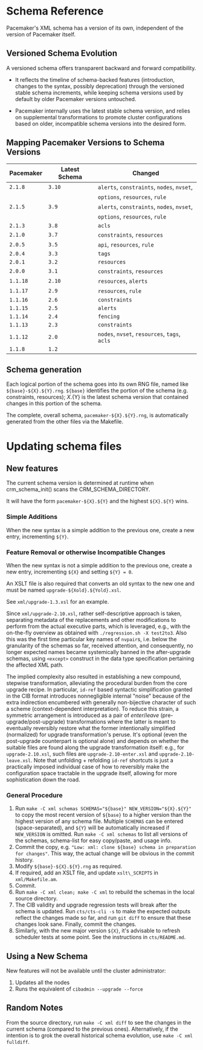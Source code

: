 # Schema Reference

Pacemaker's XML schema has a version of its own, independent of the version of
Pacemaker itself.

## Versioned Schema Evolution

A versioned schema offers transparent backward and forward compatibility.

- It reflects the timeline of schema-backed features (introduction,
  changes to the syntax, possibly deprecation) through the versioned
  stable schema increments, while keeping schema versions used by default
  by older Pacemaker versions untouched.

- Pacemaker internally uses the latest stable schema version, and relies on
  supplemental transformations to promote cluster configurations based on
  older, incompatible schema versions into the desired form.

## Mapping Pacemaker Versions to Schema Versions

| Pacemaker | Latest Schema | Changed
| --------- | ------------- | ----------------------------------------------
| `2.1.8`   | `3.10`        | `alerts`, `constraints`, `nodes`, `nvset`,
|           |               | `options`, `resources`, `rule`
| `2.1.5`   | `3.9`         | `alerts`, `constraints`, `nodes`, `nvset`,
|           |               | `options`, `resources`, `rule`
| `2.1.3`   | `3.8`         | `acls`
| `2.1.0`   | `3.7`         | `constraints`, `resources`
| `2.0.5`   | `3.5`         | `api`, `resources`, `rule`
| `2.0.4`   | `3.3`         | `tags`
| `2.0.1`   | `3.2`         | `resources`
| `2.0.0`   | `3.1`         | `constraints`, `resources`
| `1.1.18`  | `2.10`        | `resources`, `alerts`
| `1.1.17`  | `2.9`         | `resources`, `rule`
| `1.1.16`  | `2.6`         | `constraints`
| `1.1.15`  | `2.5`         | `alerts`
| `1.1.14`  | `2.4`         | `fencing`
| `1.1.13`  | `2.3`         | `constraints`
| `1.1.12`  | `2.0`         | `nodes`, `nvset`, `resources`, `tags`, `acls`
| `1.1.8`   | `1.2`         |

## Schema generation

Each logical portion of the schema goes into its own RNG file, named like
`${base}-${X}.${Y}.rng`. `${base}` identifies the portion of the schema
(e.g. constraints, resources); ${X}.${Y} is the latest schema version that
contained changes in this portion of the schema.

The complete, overall schema, `pacemaker-${X}.${Y}.rng`, is automatically
generated from the other files via the Makefile.

# Updating schema files #

## New features ##

The current schema version is determined at runtime when
crm\_schema\_init() scans the CRM\_SCHEMA\_DIRECTORY.

It will have the form `pacemaker-${X}.${Y}` and the highest
`${X}.${Y}` wins.

### Simple Additions

When the new syntax is a simple addition to the previous one, create a
new entry, incrementing `${Y}`.

### Feature Removal or otherwise Incompatible Changes

When the new syntax is not a simple addition to the previous one,
create a new entry, incrementing `${X}` and setting `${Y} = 0`.

An XSLT file is also required that converts an old syntax to the new
one and must be named `upgrade-${Xold}.${Yold}.xsl`.

See `xml/upgrade-1.3.xsl` for an example.

Since `xml/upgrade-2.10.xsl`, rather self-descriptive approach is taken,
separating metadata of the replacements and other modifications to
perform from the actual executive parts, which is leveraged, e.g., with
the on-the-fly overview as obtained with `./regression.sh -X test2to3`.
Also this was the first time particular key names of `nvpair`s,
i.e. below the granularity of the schemas so far, received attention,
and consequently, no longer expected names became systemically banned
in the after-upgrade schemas, using `<except>` construct in the
data type specification pertaining the affected XML path.

The implied complexity also resulted in establishing a new compound,
stepwise transformation, alleviating the procedural burden from the
core upgrade recipe.  In particular, `id-ref` based syntactic
simplification granted in the CIB format introduces nonnegligible
internal "noise" because of the extra indirection encumbered with
generally non-bijective character of such a scheme (context-dependent
interpretation).  To reduce this strain, a symmetric arrangement is
introduced as a pair of _enter_/_leave_ (pre-upgrade/post-upgrade)
transformations where the latter is meant to eventually reversibly
restore what the former intentionally simplified (normalized) for
upgrade transformation's peruse.  It's optional (even the post-upgrade
counterpart is optional alone) and depends on whether the suitable
files are found along the upgrade transformation itself: e.g., for
`upgrade-2.10.xsl`, such files are `upgrade-2.10-enter.xsl` and
`upgrade-2.10-leave.xsl`.  Note that unfolding + refolding `id-ref`
shortcuts is just a practically imposed individual case of how to
reversibly make the configuration space tractable in the upgrade
itself, allowing for more sophistication down the road.

### General Procedure

1. Run `make -C xml schemas SCHEMAS="${base}" NEW_VERSION="${X}.${Y}"` to copy
   the most recent version of `${base}` to a higher version than the highest
   version of any schema file.
   Multiple `SCHEMAS` can be entered (space-separated), and `${Y}` will be
   automatically increased if `NEW_VERSION` is omitted.
   Run `make -C xml schemas` to list all versions of the schemas, schema-list
   for easy copy/paste, and usage info.
2. Commit the copy, e.g. `"Low: xml: clone ${base} schema in preparation for
   changes"`. This way, the actual change will be obvious in the commit history.
3. Modify `${base}-${X}.${Y}.rng` as required.
4. If required, add an XSLT file, and update `xslt\_SCRIPTS` in `xml/Makefile.am`.
5. Commit.
6. Run `make -C xml clean; make -C xml` to rebuild the schemas in the local
   source directory.
7. The CIB validity and upgrade regression tests will break after the schema is
   updated. Run `cts/cts-cli -s` to make the expected outputs reflect the
   changes made so far, and run `git diff` to ensure that these changes look
   sane. Finally, commit the changes.
8. Similarly, with the new major version `${X}`, it's advisable to refresh
   scheduler tests at some point. See the instructions in `cts/README.md`.

## Using a New Schema

New features will not be available until the cluster administrator:

1. Updates all the nodes
2. Runs the equivalent of `cibadmin --upgrade --force`

## Random Notes

From the source directory, run `make -C xml diff` to see the changes
in the current schema (compared to the previous ones).
Alternatively, if the intention is to grok the overall historical schema
evolution, use `make -C xml fulldiff`.
